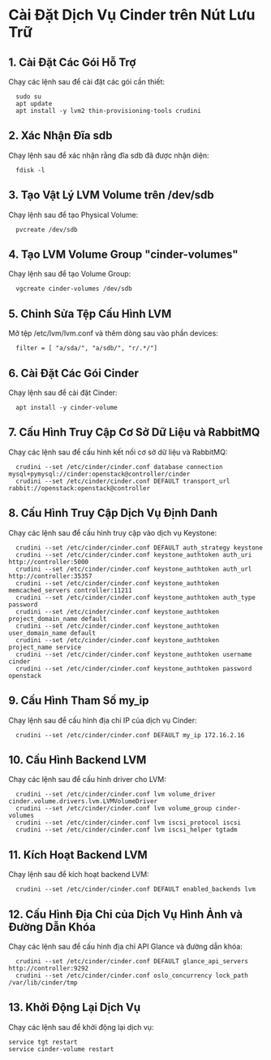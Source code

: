 # Cài Đặt Dịch Vụ Cinder trên Nút Lưu Trữ

## 1. Cài Đặt Các Gói Hỗ Trợ
Chạy các lệnh sau để cài đặt các gói cần thiết:

      sudo su
      apt update
      apt install -y lvm2 thin-provisioning-tools crudini
## 2. Xác Nhận Đĩa sdb
Chạy lệnh sau để xác nhận rằng đĩa sdb đã được nhận diện:

      fdisk -l
## 3. Tạo Vật Lý LVM Volume trên /dev/sdb
Chạy lệnh sau để tạo Physical Volume:

      pvcreate /dev/sdb
## 4. Tạo LVM Volume Group "cinder-volumes"
Chạy lệnh sau để tạo Volume Group:

      vgcreate cinder-volumes /dev/sdb
## 5. Chỉnh Sửa Tệp Cấu Hình LVM
Mở tệp /etc/lvm/lvm.conf và thêm dòng sau vào phần devices:

      filter = [ "a/sda/", "a/sdb/", "r/.*/"]
## 6. Cài Đặt Các Gói Cinder
Chạy lệnh sau để cài đặt Cinder:

      apt install -y cinder-volume
## 7. Cấu Hình Truy Cập Cơ Sở Dữ Liệu và RabbitMQ
Chạy các lệnh sau để cấu hình kết nối cơ sở dữ liệu và RabbitMQ:

      crudini --set /etc/cinder/cinder.conf database connection mysql+pymysql://cinder:openstack@controller/cinder
      crudini --set /etc/cinder/cinder.conf DEFAULT transport_url rabbit://openstack:openstack@controller
## 8. Cấu Hình Truy Cập Dịch Vụ Định Danh
Chạy các lệnh sau để cấu hình truy cập vào dịch vụ Keystone:

      crudini --set /etc/cinder/cinder.conf DEFAULT auth_strategy keystone
      crudini --set /etc/cinder/cinder.conf keystone_authtoken auth_uri http://controller:5000
      crudini --set /etc/cinder/cinder.conf keystone_authtoken auth_url http://controller:35357
      crudini --set /etc/cinder/cinder.conf keystone_authtoken memcached_servers controller:11211
      crudini --set /etc/cinder/cinder.conf keystone_authtoken auth_type password
      crudini --set /etc/cinder/cinder.conf keystone_authtoken project_domain_name default
      crudini --set /etc/cinder/cinder.conf keystone_authtoken user_domain_name default
      crudini --set /etc/cinder/cinder.conf keystone_authtoken project_name service
      crudini --set /etc/cinder/cinder.conf keystone_authtoken username cinder
      crudini --set /etc/cinder/cinder.conf keystone_authtoken password openstack
## 9. Cấu Hình Tham Số my_ip
Chạy lệnh sau để cấu hình địa chỉ IP của dịch vụ Cinder:

      crudini --set /etc/cinder/cinder.conf DEFAULT my_ip 172.16.2.16
## 10. Cấu Hình Backend LVM
Chạy các lệnh sau để cấu hình driver cho LVM:

      crudini --set /etc/cinder/cinder.conf lvm volume_driver cinder.volume.drivers.lvm.LVMVolumeDriver
      crudini --set /etc/cinder/cinder.conf lvm volume_group cinder-volumes
      crudini --set /etc/cinder/cinder.conf lvm iscsi_protocol iscsi
      crudini --set /etc/cinder/cinder.conf lvm iscsi_helper tgtadm
## 11. Kích Hoạt Backend LVM
Chạy lệnh sau để kích hoạt backend LVM:

      crudini --set /etc/cinder/cinder.conf DEFAULT enabled_backends lvm
## 12. Cấu Hình Địa Chỉ của Dịch Vụ Hình Ảnh và Đường Dẫn Khóa
Chạy các lệnh sau để cấu hình địa chỉ API Glance và đường dẫn khóa:

      crudini --set /etc/cinder/cinder.conf DEFAULT glance_api_servers http://controller:9292
      crudini --set /etc/cinder/cinder.conf oslo_concurrency lock_path /var/lib/cinder/tmp
## 13. Khởi Động Lại Dịch Vụ
Chạy các lệnh sau để khởi động lại dịch vụ:

    service tgt restart
    service cinder-volume restart

